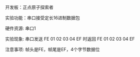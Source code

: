 开发板：正点原子探索者

实验功能：串口接受定长16进制数据包

硬件资源: 串口1

实验现象: 串口发送 FE 01 02 03 04 EF 时返回 FE 01 02 03 04 EF

注意事项: 帧头是FE，帧尾是EF，4个字节数据位

